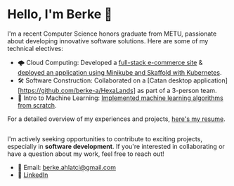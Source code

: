 # Hello, I'm Berke 👋

I'm a recent Computer Science honors graduate from METU, passionate about developing innovative software solutions. Here are some of my technical electives:

- 🌩️ Cloud Computing: Developed a [full-stack e-commerce site](https://github.com/berke-a/ecommerce-website) & [deployed an application using Minikube and Skaffold with Kubernetes](https://github.com/berke-a/metu-ceng/blob/main/ceng495/CENG%20495%20HW2%20Berke%20Sina%20Ahlatci.pdf).
- 🛠️ Software Construction: Collaborated on a [Catan desktop application][https://github.com/berke-a/HexaLands] as part of a 3-person team.
- 🤖 Intro to Machine Learning: [Implemented machine learning algorithms from scratch](https://github.com/berke-a/metu-ceng/tree/main/ceng499).

For a detailed overview of my experiences and projects, [here's my resume](https://github.com/berke-a/berke-a/files/14116199/Berke_Ahlatci_CV.pdf).
##
I'm actively seeking opportunities to contribute to exciting projects, especially in **software development**. If you're interested in collaborating or have a question about my work, feel free to reach out!
- 📧 Email: [berke.ahlatci@gmail.com](mailto:berke.ahlatci@gmail.com)
- 🔗 [LinkedIn](https://www.linkedin.com/in/berkeahlatci/)

<!---
berke-a/berke-a is a ✨ special ✨ repository because its `README.md` (this file) appears on your GitHub profile.
You can click the Preview link to take a look at your changes.
--->
